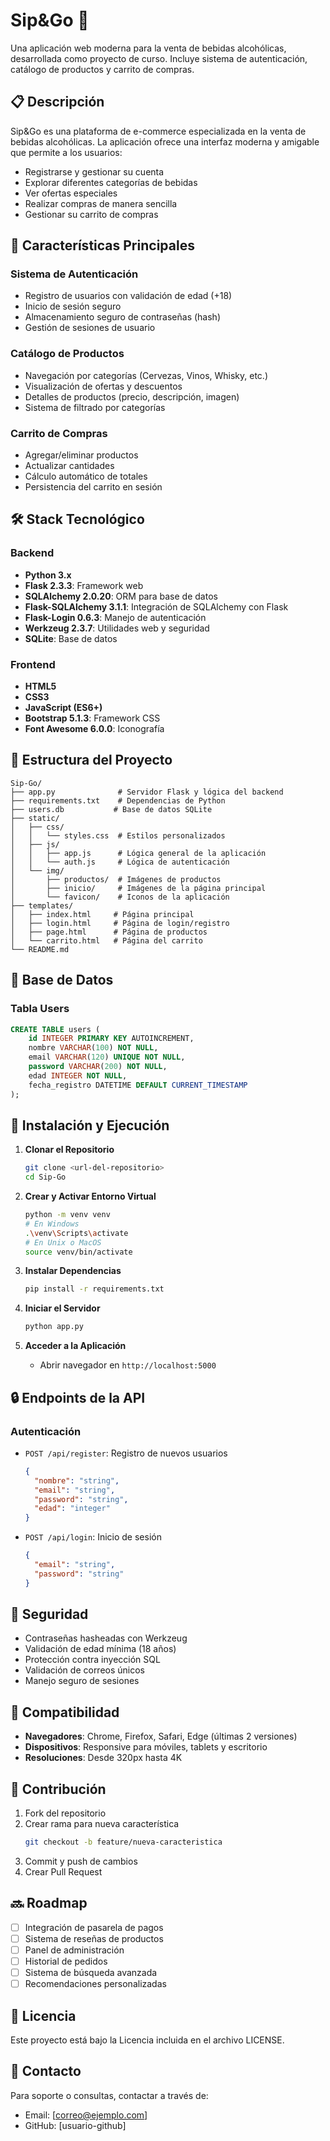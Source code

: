 # Sip&Go 🍺

Una aplicación web moderna para la venta de bebidas alcohólicas, desarrollada como proyecto de curso. Incluye sistema de autenticación, catálogo de productos y carrito de compras.

## 📋 Descripción

Sip&Go es una plataforma de e-commerce especializada en la venta de bebidas alcohólicas. La aplicación ofrece una interfaz moderna y amigable que permite a los usuarios:
- Registrarse y gestionar su cuenta
- Explorar diferentes categorías de bebidas
- Ver ofertas especiales
- Realizar compras de manera sencilla
- Gestionar su carrito de compras

## 🚀 Características Principales

### Sistema de Autenticación
- Registro de usuarios con validación de edad (+18)
- Inicio de sesión seguro
- Almacenamiento seguro de contraseñas (hash)
- Gestión de sesiones de usuario

### Catálogo de Productos
- Navegación por categorías (Cervezas, Vinos, Whisky, etc.)
- Visualización de ofertas y descuentos
- Detalles de productos (precio, descripción, imagen)
- Sistema de filtrado por categorías

### Carrito de Compras
- Agregar/eliminar productos
- Actualizar cantidades
- Cálculo automático de totales
- Persistencia del carrito en sesión

## 🛠️ Stack Tecnológico

### Backend
- **Python 3.x**
- **Flask 2.3.3**: Framework web
- **SQLAlchemy 2.0.20**: ORM para base de datos
- **Flask-SQLAlchemy 3.1.1**: Integración de SQLAlchemy con Flask
- **Flask-Login 0.6.3**: Manejo de autenticación
- **Werkzeug 2.3.7**: Utilidades web y seguridad
- **SQLite**: Base de datos

### Frontend
- **HTML5**
- **CSS3**
- **JavaScript (ES6+)**
- **Bootstrap 5.1.3**: Framework CSS
- **Font Awesome 6.0.0**: Iconografía

## 📁 Estructura del Proyecto

```
Sip-Go/
├── app.py              # Servidor Flask y lógica del backend
├── requirements.txt    # Dependencias de Python
├── users.db           # Base de datos SQLite
├── static/
│   ├── css/
│   │   └── styles.css  # Estilos personalizados
│   ├── js/
│   │   ├── app.js      # Lógica general de la aplicación
│   │   └── auth.js     # Lógica de autenticación
│   └── img/
│       ├── productos/  # Imágenes de productos
│       ├── inicio/     # Imágenes de la página principal
│       └── favicon/    # Iconos de la aplicación
├── templates/
│   ├── index.html     # Página principal
│   ├── login.html     # Página de login/registro
│   ├── page.html      # Página de productos
│   └── carrito.html   # Página del carrito
└── README.md
```

## 💾 Base de Datos

### Tabla Users
```sql
CREATE TABLE users (
    id INTEGER PRIMARY KEY AUTOINCREMENT,
    nombre VARCHAR(100) NOT NULL,
    email VARCHAR(120) UNIQUE NOT NULL,
    password VARCHAR(200) NOT NULL,
    edad INTEGER NOT NULL,
    fecha_registro DATETIME DEFAULT CURRENT_TIMESTAMP
);
```

## 🚀 Instalación y Ejecución

1. **Clonar el Repositorio**
   ```bash
   git clone <url-del-repositorio>
   cd Sip-Go
   ```

2. **Crear y Activar Entorno Virtual**
   ```bash
   python -m venv venv
   # En Windows
   .\venv\Scripts\activate
   # En Unix o MacOS
   source venv/bin/activate
   ```

3. **Instalar Dependencias**
   ```bash
   pip install -r requirements.txt
   ```

4. **Iniciar el Servidor**
   ```bash
   python app.py
   ```

5. **Acceder a la Aplicación**
   - Abrir navegador en `http://localhost:5000`

## 🔒 Endpoints de la API

### Autenticación
- `POST /api/register`: Registro de nuevos usuarios
  ```json
  {
    "nombre": "string",
    "email": "string",
    "password": "string",
    "edad": "integer"
  }
  ```

- `POST /api/login`: Inicio de sesión
  ```json
  {
    "email": "string",
    "password": "string"
  }
  ```

## 🔐 Seguridad

- Contraseñas hasheadas con Werkzeug
- Validación de edad mínima (18 años)
- Protección contra inyección SQL
- Validación de correos únicos
- Manejo seguro de sesiones

## 📱 Compatibilidad

- **Navegadores**: Chrome, Firefox, Safari, Edge (últimas 2 versiones)
- **Dispositivos**: Responsive para móviles, tablets y escritorio
- **Resoluciones**: Desde 320px hasta 4K

## 👥 Contribución

1. Fork del repositorio
2. Crear rama para nueva característica
   ```bash
   git checkout -b feature/nueva-caracteristica
   ```
3. Commit y push de cambios
4. Crear Pull Request

## 🔜 Roadmap

- [ ] Integración de pasarela de pagos
- [ ] Sistema de reseñas de productos
- [ ] Panel de administración
- [ ] Historial de pedidos
- [ ] Sistema de búsqueda avanzada
- [ ] Recomendaciones personalizadas

## 📄 Licencia

Este proyecto está bajo la Licencia incluida en el archivo LICENSE.

## 📧 Contacto

Para soporte o consultas, contactar a través de:
- Email: [correo@ejemplo.com]
- GitHub: [usuario-github]
